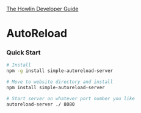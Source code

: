 [The Howlin Developer Guide](../home.md)



AutoReload
==========


### Quick Start

```bash
# Install
npm -g install simple-autoreload-server

# Move to website directory and install
npm install simple-autoreload-server

# Start server on whatever port number you like
autoreload-server ./ 8080
```
